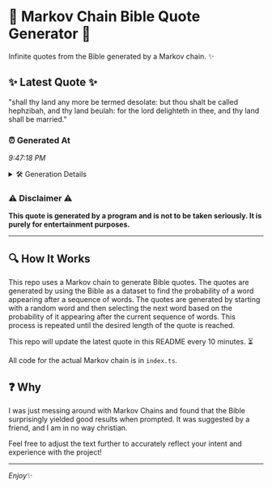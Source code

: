 # 📖 Markov Chain Bible Quote Generator 📖

Infinite quotes from the Bible generated by a Markov chain. ✨

## ✨ Latest Quote ✨
"shall thy land any more be termed desolate: but thou shalt be called hephzibah, and thy land beulah: for the lord delighteth in thee, and thy land shall be married."

### ⏰ Generated At
*9:47:18 PM*

<details>
    <summary>🛠️ Generation Details</summary>
    <p>
        <strong>🌱 Seed:</strong> shall<br>
        <strong>🔄 Iterations:</strong> 29<br>
        <strong>📜 Context History:</strong><br>[ shall ]: thy<br>[ shall, thy ]: land<br>[ shall, thy, land ]: any<br>[ shall, thy, land, any ]: more<br>[ shall, thy, land, any, more ]: be<br>[ shall, thy, land, any, more, be ]: termed<br>[ thy, land, any, more, be, termed ]: desolate:<br>[ land, any, more, be, termed, desolate: ]: but<br>[ any, more, be, termed, desolate:, but ]: thou<br>[ more, be, termed, desolate:, but, thou ]: shalt<br>[ be, termed, desolate:, but, thou, shalt ]: be<br>[ termed, desolate:, but, thou, shalt, be ]: called<br>[ desolate:, but, thou, shalt, be, called ]: hephzibah,<br>[ but, thou, shalt, be, called, hephzibah, ]: and<br>[ thou, shalt, be, called, hephzibah,, and ]: thy<br>[ shalt, be, called, hephzibah,, and, thy ]: land<br>[ be, called, hephzibah,, and, thy, land ]: beulah:<br>[ called, hephzibah,, and, thy, land, beulah: ]: for<br>[ hephzibah,, and, thy, land, beulah:, for ]: the<br>[ and, thy, land, beulah:, for, the ]: lord<br>[ thy, land, beulah:, for, the, lord ]: delighteth<br>[ land, beulah:, for, the, lord, delighteth ]: in<br>[ beulah:, for, the, lord, delighteth, in ]: thee,<br>[ for, the, lord, delighteth, in, thee, ]: and<br>[ the, lord, delighteth, in, thee,, and ]: thy<br>[ lord, delighteth, in, thee,, and, thy ]: land<br>[ delighteth, in, thee,, and, thy, land ]: shall<br>[ in, thee,, and, thy, land, shall ]: be<br>[ thee,, and, thy, land, shall, be ]: married.<br>
    </p>
</details>

### ⚠️ Disclaimer ⚠️
**This quote is generated by a program and is not to be taken seriously. It is purely for entertainment purposes.**

---

## 🔍 How It Works

This repo uses a Markov chain to generate Bible quotes. The quotes are generated by using the Bible as a dataset to find the probability of a word appearing after a sequence of words. The quotes are generated by starting with a random word and then selecting the next word based on the probability of it appearing after the current sequence of words. This process is repeated until the desired length of the quote is reached.

This repo will update the latest quote in this README every 10 minutes. ⏳

All code for the actual Markov chain is in `index.ts`.

## ❓ Why

I was just messing around with Markov Chains and found that the Bible surprisingly yielded good results when prompted. 
It was suggested by a friend, and I am in no way christian.

Feel free to adjust the text further to accurately reflect your intent and experience with the project!

---

*Enjoy*✨
